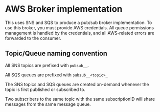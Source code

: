 # AWS Broker implementation

This uses SNS and SQS to produce a pub/sub broker implementation. To use this broker, you must provide AWS credentials. All queue permissions management is handled by the credentials, and all AWS-related errors are forwarded to the consumer.

## Topic/Queue naming convention
All SNS topics are prefixed with `pubsub__`.

All SQS queues are prefixed with `pubsub__<topic>_`

The SNS topics and SQS queues are created on-demand whenever the topic is first published or subscribed to.

Two subscribers to the same topic with the same subscriptionID will share messages from the same message queue.
